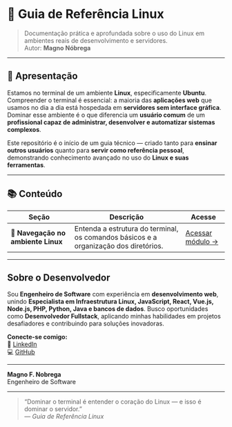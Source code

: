 # 🐧 Guia de Referência Linux

> Documentação prática e aprofundada sobre o uso do Linux em ambientes reais de desenvolvimento e servidores.  
> Autor: **Magno Nóbrega**

---

## 💬 Apresentação

Estamos no terminal de um ambiente **Linux**, especificamente **Ubuntu**.  
Compreender o terminal é essencial: a maioria das **aplicações web** que usamos no dia a dia está hospedada em **servidores sem interface gráfica**.  
Dominar esse ambiente é o que diferencia um **usuário comum** de um **profissional capaz de administrar, desenvolver e automatizar sistemas complexos**.

Este repositório é o início de um guia técnico — criado tanto para **ensinar outros usuários** quanto para **servir como referência pessoal**, demonstrando conhecimento avançado no uso do **Linux e suas ferramentas**.

---

## 📚 Conteúdo

| Seção | Descrição | Acesse |
|-------|-----------|--------|
| 🧭 **Navegação no ambiente Linux** | Entenda a estrutura do terminal, os comandos básicos e a organização dos diretórios. | [Acessar módulo →](/navegação.md) |

---



## Sobre o Desenvolvedor  

  

Sou **Engenheiro de Software** com experiência em **desenvolvimento web**, unindo **Especialista em Infraestrutura Linux, JavaScript, React, Vue.js, Node.js, PHP, Python, Java e bancos de dados**. Busco oportunidades como **Desenvolvedor Fullstack**, aplicando minhas habilidades em projetos desafiadores e contribuindo para soluções inovadoras. 

**Conecte-se comigo:**  
 💼 [LinkedIn](https://www.linkedin.com/in/magnofnobrega)  
 💻 [GitHub](https://github.com/magnofnobrega)  

---

**Magno F. Nobrega**  
Engenheiro de Software

---

> “Dominar o terminal é entender o coração do Linux — e isso é dominar o servidor.”  
> — *Guia de Referência Linux*